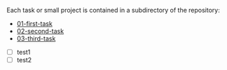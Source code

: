 Each task or small project is contained in a subdirectory of the repository:

 - [01-first-task](./01-first-task)
 - [02-second-task](./02-second-task)
 - [03-third-task](./03-third-task)


- [ ] test1 
- [ ] test2 
